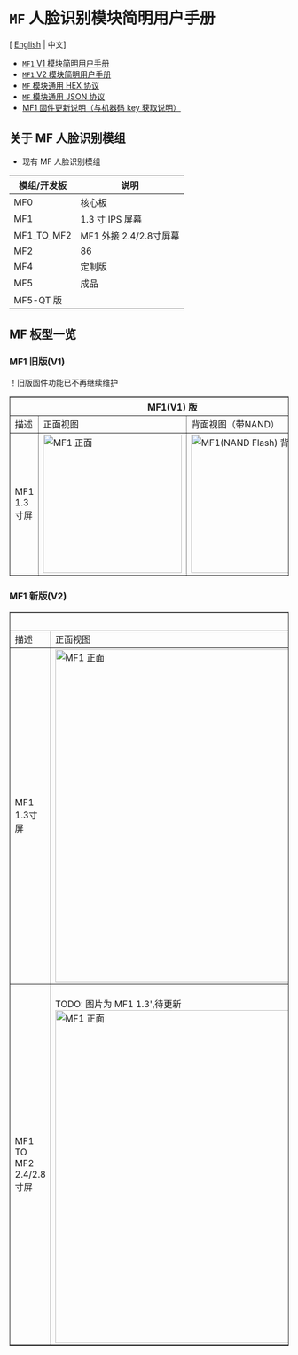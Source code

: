 # `MF` 人脸识别模块简明用户手册

[ [English](./README.md) | 中文]

- [`MF1` V1 模块简明用户手册](./zh_CN/m01_mf1_v1_get_started.md)
- [`MF1` V2 模块简明用户手册](./zh_CN/m02_mf1_v2_get_started.md)
- [`MF` 模块通用 HEX 协议](./zh_CN/p02_mf_protocol_manual_v2_hex_zh_CN.md)
- [`MF` 模块通用 JSON 协议](./zh_CN/p03_mf_protocol_manual_v2_json_zh_CN.md)
- [MF1 固件更新说明（与机器码 key 获取说明）](./zh_CN/k01_update_firmware_and_get_key.md)

## 关于 MF 人脸识别模组

- 现有 MF 人脸识别模组

| 模组/开发板 | 说明 |
| --- | --- |
| MF0 | 核心板 |
| MF1 | 1.3 寸 IPS 屏幕 |
| MF1_TO_MF2 | MF1 外接 2.4/2.8寸屏幕 |
| MF2 | 86 |
| MF4 | 定制版 |
| MF5 | 成品 |
| MF5-QT 版 | |

## MF 板型一览


### MF1 旧版(V1)

！旧版固件功能已不再继续维护

<table border="1">
    <tr>
        <th colspan=3>MF1(V1) 版</th>
    </tr>
    <tr>
        <td widtd="100">描述</td>
        <td >正面视图</td>
        <td>背面视图（带NAND）</td>
    </tr>
    <tr>
        <td width="100">MF1 1.3寸屏</td>
        <td>
            <img src="./assets/mf_module/mf1_front_v1.png" height="250" alt="MF1 正面">
        </td>
        <td>
            <img src="./assets/mf_module/mf1_bottom_v1(nand).png" height="250" alt="MF1(NAND Flash) 背面视图">
        </td>
    </tr>
</table>


### MF1 新版(V2)

<table border="1">
    <tr>
        <th colspan=4>MF1(V2) 版</th>
    </tr>
    <tr>
        <td  width="100">描述</td>
        <td>正面视图</td>
        <td>背面视图（不带NAND）</td>
        <td>背面视图（带NAND）</td>
    </tr>
    <tr>
        <td width="100">MF1 1.3寸屏</td>
        <td>
            <img src="./assets/mf_module/mf1_front_v2.png" width="600" alt="MF1 正面">
        </td>
        <td>
            <img src="./assets/mf_module/mf1_bottom_v2.png" width="600" alt="MF1 背面视图">
        </td>
        <td>
            <img src="./assets/mf_module/mf1_bottom_v2(nand).png" width="600" alt="MF1(NAND Flash) 背面视图">
        </td>
    </tr>
    <tr>
        <td>MF1 TO MF2 2.4/2.8寸屏</td>
        <td>
            <br> TODO: 图片为 MF1 1.3',待更新</br>
            <img src="./assets/mf_module/mf1_front_v2.png" width="600" alt="MF1 正面">
        </td>
        <td>
            <br> TODO: 图片为 MF1 1.3',待更新</br>
            <img src="./assets/mf_module/mf1_bottom_v2.png" width="600" alt="MF1 背面视图">
        </td>
        <td>
            <br> TODO: 图片为 MF1 1.3',待更新</br>
            <img src="./assets/mf_module/mf1_bottom_v2(nand).png" width="600" alt="MF1(NAND Flash) 背面视图">
        </td>
    </tr>
</table>
